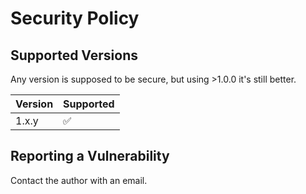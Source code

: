 # Security Policy

## Supported Versions
Any version is supposed to be secure, but using >1.0.0 it's still better.

| Version | Supported          |
| ------- | ------------------ |
| 1.x.y   | :white_check_mark: |

## Reporting a Vulnerability
Contact the author with an email.

